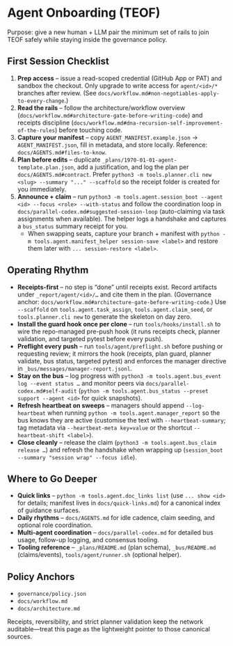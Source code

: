# Agent Onboarding (TEOF)

Purpose: give a new human + LLM pair the minimum set of rails to join TEOF safely while staying inside the governance policy.

## First Session Checklist
1. **Prep access** – issue a read-scoped credential (GitHub App or PAT) and sandbox the checkout. Only upgrade to write access for `agent/<id>/*` branches after review. (See `docs/workflow.md#non-negotiables-apply-to-every-change`.)
2. **Read the rails** – follow the architecture/workflow overview (`docs/workflow.md#architecture-gate-before-writing-code`) and receipts discipline (`docs/workflow.md#dna-recursion-self-improvement-of-the-rules`) before touching code.
3. **Capture your manifest** – copy `AGENT_MANIFEST.example.json` → `AGENT_MANIFEST.json`, fill in metadata, and store locally. Reference: `docs/AGENTS.md#files-to-know`.
4. **Plan before edits** – duplicate `_plans/1970-01-01-agent-template.plan.json`, add a justification, and log the plan per `docs/AGENTS.md#contract`. Prefer `python3 -m tools.planner.cli new <slug> --summary "..." --scaffold` so the receipt folder is created for you immediately.
5. **Announce + claim** – run `python3 -m tools.agent.session_boot --agent <id> --focus <role> --with-status` and follow the coordination loop in `docs/parallel-codex.md#suggested-session-loop` (auto-claiming via task assignments when available). The helper logs a handshake and captures a `bus_status` summary receipt for you.
   - When swapping seats, capture your branch + manifest with `python -m tools.agent.manifest_helper session-save <label>` and restore them later with `... session-restore <label>`.

## Operating Rhythm
- **Receipts-first** – no step is “done” until receipts exist. Record artifacts under `_report/agent/<id>/…` and cite them in the plan. (Governance anchor: `docs/workflow.md#architecture-gate-before-writing-code`.) Use `--scaffold` on `tools.agent.task_assign`, `tools.agent.claim_seed`, or `tools.planner.cli new` to generate the skeleton on day zero.
- **Install the guard hook once per clone** – run `tools/hooks/install.sh` to wire the repo-managed pre-push hook (it runs receipts check, planner validation, and targeted pytest before every push).
- **Preflight every push** – run `tools/agent/preflight.sh` before pushing or requesting review; it mirrors the hook (receipts, plan guard, planner validate, bus status, targeted pytest) and enforces the manager directive in `_bus/messages/manager-report.jsonl`.
- **Stay on the bus** – log progress with `python3 -m tools.agent.bus_event log --event status …` and monitor peers via `docs/parallel-codex.md#self-audit` (`python -m tools.agent.bus_status --preset support --agent <id>` for quick snapshots).
- **Refresh heartbeat on sweeps** – managers should append `--log-heartbeat` when running `python -m tools.agent.manager_report` so the bus knows they are active (customise the text with `--heartbeat-summary`; tag metadata via `--heartbeat-meta key=value` or the shortcut `--heartbeat-shift <label>`).
- **Close cleanly** – release the claim (`python3 -m tools.agent.bus_claim release …`) and refresh the handshake when wrapping up (`session_boot --summary "session wrap" --focus idle`).

## Where to Go Deeper
- **Quick links** – `python -m tools.agent.doc_links list` (use `... show <id>` for details; manifest lives in `docs/quick-links.md`) for a canonical index of guidance surfaces.
- **Daily rhythms** – `docs/AGENTS.md` for idle cadence, claim seeding, and optional role coordination.
- **Multi-agent coordination** – `docs/parallel-codex.md` for detailed bus usage, follow-up logging, and consensus tooling.
- **Tooling reference** – `_plans/README.md` (plan schema), `_bus/README.md` (claims/events), `tools/agent/runner.sh` (optional helper).

## Policy Anchors
- `governance/policy.json`
- `docs/workflow.md`
- `docs/architecture.md`

Receipts, reversibility, and strict planner validation keep the network auditable—treat this page as the lightweight pointer to those canonical sources.
